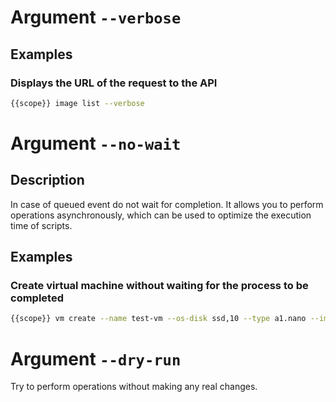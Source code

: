 # Argument ```--verbose```

## Examples

### Displays the URL of the request to the API

```bash
{{scope}} image list --verbose
```

# Argument ``--no-wait``

## Description

In case of queued event do not wait for completion. It allows you to perform operations
asynchronously, which can be used to optimize the execution time of scripts.

## Examples

### Create virtual machine without waiting for the process to be completed
```bash
{{scope}} vm create --name test-vm --os-disk ssd,10 --type a1.nano --image debian --ssh my-ssh --no-wait
```

# Argument ``--dry-run``

Try to perform operations without making any real changes.